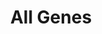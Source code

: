 ---
title: All Genes
layout: genome-project/list
displayCollection: genome-project-gene
planted: 2023-11-05 15:47:41
tended: 2023-11-05 15:47:41
status: seedling
---